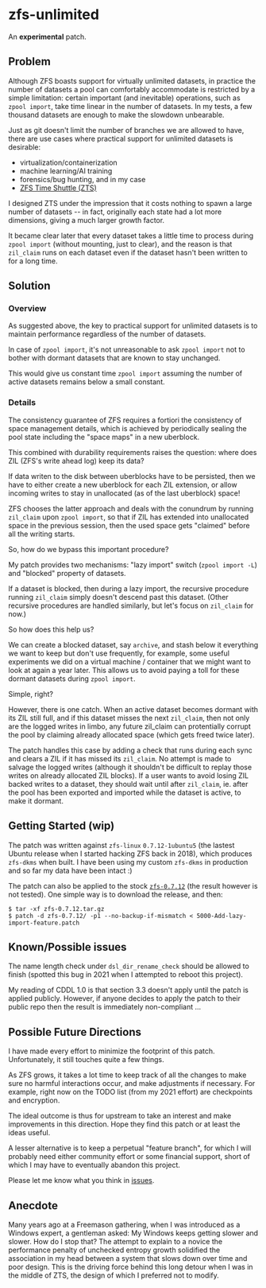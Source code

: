 # zfs-unlimited
An **experimental** patch.

## Problem

Although ZFS boasts support for virtually unlimited datasets, in practice the number of datasets a pool can comfortably accommodate is restricted by a simple limitation: certain important (and inevitable) operations, such as `zpool import`, take time linear in the number of datasets. In my tests, a few thousand datasets are enough to make the slowdown unbearable.

Just as git doesn't limit the number of branches we are allowed to have, there are use cases where practical support for unlimited datasets is desirable:
- virtualization/containerization
- machine learning/AI training
- forensics/bug hunting, and in my case
- [ZFS Time Shuttle (ZTS)](https://github.com/xwcal/zfs-time-shuttle)

I designed ZTS under the impression that it costs nothing to spawn a large number of datasets -- in fact, originally each state had a lot more dimensions, giving a much larger growth factor.

It became clear later that every dataset takes a little time to process during `zpool import` (without mounting, just to clear), and the reason is that `zil_claim` runs on each dataset even if the dataset hasn't been written to for a long time.

## Solution

### Overview

As suggested above, the key to practical support for unlimited datasets is to maintain performance regardless of the number of datasets.

In case of `zpool import`, it's not unreasonable to ask `zpool import` not to bother with dormant datasets that are known to stay unchanged.

This would give us constant time `zpool import` assuming the number of active datasets remains below a small constant.

### Details

The consistency guarantee of ZFS requires a fortiori the consistency of space management details, which is achieved by periodically sealing the pool state including the "space maps" in a new uberblock.

This combined with durability requirements raises the question: where does ZIL (ZFS's write ahead log) keep its data?

If data writen to the disk between uberblocks have to be persisted, then we have to either create a new uberblock for each ZIL extension, or allow incoming writes to stay in unallocated (as of the last uberblock) space!

ZFS chooses the latter approach and deals with the conundrum by running `zil_claim` upon `zpool import`, so that if ZIL has extended into unallocated space in the previous session, then the used space gets "claimed" before all the writing starts.

So, how do we bypass this important procedure?

My patch provides two mechanisms: "lazy import" switch (`zpool import -L`) and "blocked" property of datasets.

If a dataset is blocked, then during a lazy import, the recursive procedure running `zil_claim` simply doesn't descend past this dataset. (Other recursive procedures are handled similarly, but let's focus on `zil_claim` for now.)

So how does this help us?

We can create a blocked dataset, say `archive`, and stash below it everything we want to keep but don't use frequently, for example, some useful experiments we did on a virtual machine / container that we might want to look at again a year later. This allows us to avoid paying a toll for these dormant datasets during `zpool import`.

Simple, right?

However, there is one catch. When an active dataset becomes dormant with its ZIL still full, and if this dataset misses the next `zil_claim`, then not only are the logged writes in limbo, any future zil_claim can protentially corrupt the pool by claiming already allocated space (which gets freed twice later).

The patch handles this case by adding a check that runs during each sync and clears a ZIL if it has missed its `zil_claim`. No attempt is made to salvage the logged writes (although it shouldn't be difficult to replay those writes on already allocated ZIL blocks). If a user wants to avoid losing ZIL backed writes to a dataset, they should wait until after `zil_claim`, ie. after the pool has been exported and imported while the dataset is active, to make it dormant.

## Getting Started (wip)

The patch was written against `zfs-linux` `0.7.12-1ubuntu5` (the lastest Ubuntu release when I started hacking ZFS back in 2018), which produces `zfs-dkms` when built. I have been using my custom `zfs-dkms` in production and so far my data have been intact :)

The patch can also be applied to the stock [`zfs-0.7.12`](https://github.com/openzfs/zfs/releases/tag/zfs-0.7.12) (the result however is not tested). One simple way is to download the release, and then:
```
$ tar -xf zfs-0.7.12.tar.gz
$ patch -d zfs-0.7.12/ -p1 --no-backup-if-mismatch < 5000-Add-lazy-import-feature.patch
```

## Known/Possible issues
The name length check under `dsl_dir_rename_check` should be allowed to finish (spotted this bug in 2021 when I attempted to reboot this project).

My reading of CDDL 1.0 is that section 3.3 doesn't apply until the patch is applied publicly. However, if anyone decides to apply the patch to their public repo then the result is immediately non-compliant ...

## Possible Future Directions

I have made every effort to minimize the footprint of this patch. Unfortunately, it still touches quite a few things.

As ZFS grows, it takes a lot time to keep track of all the changes to make sure no harmful interactions occur, and make adjustments if necessary. For example, right now on the TODO list (from my 2021 effort) are checkpoints and encryption.

The ideal outcome is thus for upstream to take an interest and make improvements in this direction. Hope they find this patch or at least the ideas useful.

A lesser alternative is to keep a perpetual "feature branch", for which I will probably need either community effort or some financial support, short of which I may have to eventually abandon this project.

Please let me know what you think in [issues](../../issues/1).

## Anecdote

Many years ago at a Freemason gathering, when I was introduced as a Windows expert, a gentleman asked: My Windows keeps getting slower and slower. How do I stop that?
The attempt to explain to a novice the performance penalty of unchecked entropy growth solidified the association in my head between a system that slows down over time and poor design.
This is the driving force behind this long detour when I was in the middle of ZTS, the design of which I preferred not to modify.

